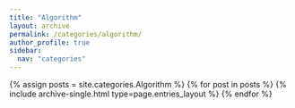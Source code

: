 ```yaml
---
title: "Algorithm"
layout: archive
permalink: /categories/algorithm/
author_profile: true
sidebar:
  nav: "categories"
---
```


{% assign posts = site.categories.Algorithm %}
{% for post in posts %}
  {% include archive-single.html type=page.entries_layout %}
{% endfor %} 